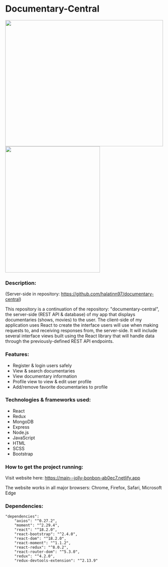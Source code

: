 # Documentary-Central

<img width="500" height="400" src="https://user-images.githubusercontent.com/76042761/193667439-b30d7587-40a1-4b1a-bc3d-609e66352aa6.png"> <img width="300" height="400" src="https://user-images.githubusercontent.com/76042761/193667504-5e9bc4d3-f2ab-4735-a552-a005866be4e7.png">


### Description: 

(Server-side in repository: https://github.com/halatinn97/documentary-central)

This repository is a continuation of the repository: "documentary-central", the server-side (REST API & database) of my app that displays documentaries (shows, movies) to the user. The client-side of my application uses React to create the interface users will use when making requests to, and receiving responses from, the server-side.  It will include several interface views built using the React library that will handle data through the previously-defined REST API endpoints.

### Features:

- Register & login users safely
- View & search documentaries 
- View documentary information
- Profile view to view & edit user profile
- Add/remove favorite documentaries to profile

### Technologies & frameworks used:

- React 
- Redux
- MongoDB
- Express
- Node.js
- JavaScript
- HTML
- SCSS
- Bootstrap

### How to get the project running:

Visit website here: https://main--jolly-bonbon-ab0ec7.netlify.app

The website works in all major browsers: Chrome, Firefox, Safari, Microsoft Edge

### Dependencies:

    "dependencies": 
        "axios": "^0.27.2",
        "moment": "^2.29.4",
        "react": "^18.2.0",
        "react-bootstrap": "^2.4.0",
        "react-dom": "^18.2.0",
        "react-moment": "^1.1.2",
        "react-redux": "^8.0.2",
        "react-router-dom": "^5.3.0",
        "redux": "^4.2.0",
        "redux-devtools-extension": "^2.13.9"



